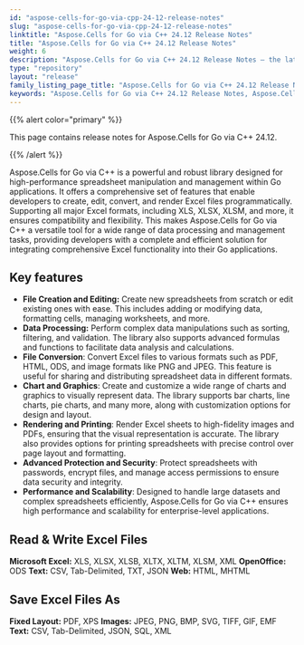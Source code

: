 ```yaml
---
id: "aspose-cells-for-go-via-cpp-24-12-release-notes"
slug: "aspose-cells-for-go-via-cpp-24-12-release-notes"
linktitle: "Aspose.Cells for Go via C++ 24.12 Release Notes"
title: "Aspose.Cells for Go via C++ 24.12 Release Notes"
weight: 6
description: "Aspose.Cells for Go via C++ 24.12 Release Notes – the latest enhancements, new features, and fixes."
type: "repository"
layout: "release"
family_listing_page_title: "Aspose.Cells for Go via C++ 24.12 Release Notes"
keywords: "Aspose.Cells for Go via C++ 24.12 Release Notes, Aspose.Cells for Go via C++ 24.12 updates and fixes"
---
```


{{% alert color="primary" %}}

This page contains release notes for Aspose.Cells for Go via C++ 24.12.

{{% /alert %}}

Aspose.Cells for Go via C++ is a powerful and robust library designed for high-performance spreadsheet manipulation and management within Go applications. It offers a comprehensive set of features that enable developers to create, edit, convert, and render Excel files programmatically. Supporting all major Excel formats, including XLS, XLSX, XLSM, and more, it ensures compatibility and flexibility. This makes Aspose.Cells for Go via C++ a versatile tool for a wide range of data processing and management tasks, providing developers with a complete and efficient solution for integrating comprehensive Excel functionality into their Go applications.

## Key features

- **File Creation and Editing:** Create new spreadsheets from scratch or edit existing ones with ease. This includes adding or modifying data, formatting cells, managing worksheets, and more.
- **Data Processing:** Perform complex data manipulations such as sorting, filtering, and validation. The library also supports advanced formulas and functions to facilitate data analysis and calculations.
- **File Conversion**: Convert Excel files to various formats such as PDF, HTML, ODS, and image formats like PNG and JPEG. This feature is useful for sharing and distributing spreadsheet data in different formats.
- **Chart and Graphics**: Create and customize a wide range of charts and graphics to visually represent data. The library supports bar charts, line charts, pie charts, and many more, along with customization options for design and layout.
- **Rendering and Printing**: Render Excel sheets to high-fidelity images and PDFs, ensuring that the visual representation is accurate. The library also provides options for printing spreadsheets with precise control over page layout and formatting.
- **Advanced Protection and Security**: Protect spreadsheets with passwords, encrypt files, and manage access permissions to ensure data security and integrity.
- **Performance and Scalability**: Designed to handle large datasets and complex spreadsheets efficiently, Aspose.Cells for Go via C++ ensures high performance and scalability for enterprise-level applications.

## Read & Write Excel Files

**Microsoft Excel:** XLS, XLSX, XLSB, XLTX, XLTM, XLSM, XML
**OpenOffice:** ODS
**Text:** CSV, Tab-Delimited, TXT, JSON
**Web:** HTML, MHTML

## Save Excel Files As

**Fixed Layout:** PDF, XPS
**Images:** JPEG, PNG, BMP, SVG, TIFF, GIF, EMF
**Text:** CSV, Tab-Delimited, JSON, SQL, XML
